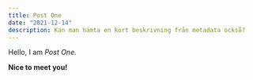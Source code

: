 ```yaml
---
title: Post One
date: "2021-12-14"
description: Kan man hämta en kort beskrivning från metadata också?
---
```


Hello, I am _Post One._

**Nice to meet you!**